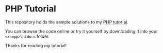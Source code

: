 # PHP Tutorial

This repository holds the sample solutions to my
[PHP tutorial](https://dev.to/herobank110/introduction-php-development-tutorial-4m0l).

You can browse the code online or try it yourself by downloading it into your
`<xampp>\htdocs` folder.

Thanks for reading my tutorial!
